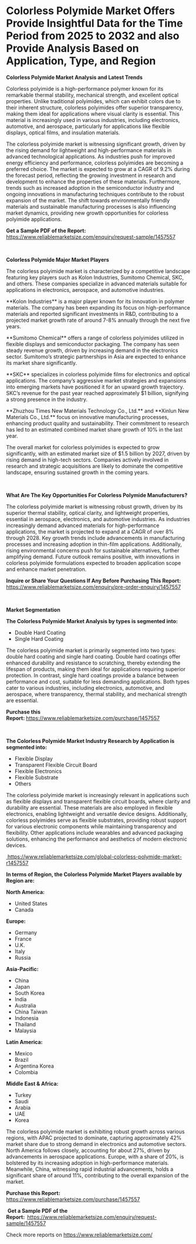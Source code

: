 <p><h1>Colorless Polymide Market Offers Provide Insightful Data for the Time Period from 2025 to 2032 and also Provide Analysis Based on Application, Type, and Region</h1></p><p><strong>Colorless Polymide Market Analysis and Latest Trends</strong></p>
<p><p>Colorless polyimide is a high-performance polymer known for its remarkable thermal stability, mechanical strength, and excellent optical properties. Unlike traditional polyimides, which can exhibit colors due to their inherent structure, colorless polyimides offer superior transparency, making them ideal for applications where visual clarity is essential. This material is increasingly used in various industries, including electronics, automotive, and aerospace, particularly for applications like flexible displays, optical films, and insulation materials.</p><p>The colorless polyimide market is witnessing significant growth, driven by the rising demand for lightweight and high-performance materials in advanced technological applications. As industries push for improved energy efficiency and performance, colorless polyimides are becoming a preferred choice. The market is expected to grow at a CAGR of 9.2% during the forecast period, reflecting the growing investment in research and development to enhance the properties of these materials. Furthermore, trends such as increased adoption in the semiconductor industry and ongoing innovations in manufacturing techniques contribute to the robust expansion of the market. The shift towards environmentally friendly materials and sustainable manufacturing processes is also influencing market dynamics, providing new growth opportunities for colorless polyimide applications.</p></p>
<p><strong>Get a Sample PDF of the Report:&nbsp;</strong> <a href="https://www.reliablemarketsize.com/enquiry/request-sample/1457557?utm_campaign=3563&utm_medium=2&utm_source=Github&utm_content=ia&utm_term=30032025&utm_id=colorless-polymide">https://www.reliablemarketsize.com/enquiry/request-sample/1457557</a></p>
<p>&nbsp;</p>
<p><strong>Colorless Polymide Major Market Players</strong></p>
<p><p>The colorless polyimide market is characterized by a competitive landscape featuring key players such as Kolon Industries, Sumitomo Chemical, SKC, and others. These companies specialize in advanced materials suitable for applications in electronics, aerospace, and automotive industries.</p><p>**Kolon Industries** is a major player known for its innovation in polymer materials. The company has been expanding its focus on high-performance materials and reported significant investments in R&D, contributing to a projected market growth rate of around 7-8% annually through the next five years.</p><p>**Sumitomo Chemical** offers a range of colorless polyimides utilized in flexible displays and semiconductor packaging. The company has seen steady revenue growth, driven by increasing demand in the electronics sector. Sumitomo’s strategic partnerships in Asia are expected to enhance its market share significantly.</p><p>**SKC** specializes in colorless polyimide films for electronics and optical applications. The company’s aggressive market strategies and expansions into emerging markets have positioned it for an upward growth trajectory. SKC’s revenue for the past year reached approximately $1 billion, signifying a strong presence in the industry.</p><p>**Zhuzhou Times New Materials Technology Co., Ltd.** and **Xinlun New Materials Co., Ltd.** focus on innovative manufacturing processes, enhancing product quality and sustainability. Their commitment to research has led to an estimated combined market share growth of 10% in the last year.</p><p>The overall market for colorless polyimides is expected to grow significantly, with an estimated market size of $1.5 billion by 2027, driven by rising demand in high-tech sectors. Companies actively involved in research and strategic acquisitions are likely to dominate the competitive landscape, ensuring sustained growth in the coming years.</p></p>
<p>&nbsp;</p>
<p><strong>What Are The Key Opportunities For Colorless Polymide Manufacturers?</strong></p>
<p><p>The colorless polyimide market is witnessing robust growth, driven by its superior thermal stability, optical clarity, and lightweight properties, essential in aerospace, electronics, and automotive industries. As industries increasingly demand advanced materials for high-performance applications, the market is projected to expand at a CAGR of over 8% through 2028. Key growth trends include advancements in manufacturing processes and increasing adoption in thin-film applications. Additionally, rising environmental concerns push for sustainable alternatives, further amplifying demand. Future outlook remains positive, with innovations in colorless polyimide formulations expected to broaden application scope and enhance market penetration.</p></p>
<p><strong>Inquire or Share Your Questions If Any Before Purchasing This Report:</strong> <a href="https://www.reliablemarketsize.com/enquiry/pre-order-enquiry/1457557?utm_campaign=3563&utm_medium=2&utm_source=Github&utm_content=ia&utm_term=30032025&utm_id=colorless-polymide">https://www.reliablemarketsize.com/enquiry/pre-order-enquiry/1457557</a></p>
<p>&nbsp;</p>
<p><strong>Market Segmentation</strong></p>
<p><strong>The Colorless Polymide Market Analysis by types is segmented into:</strong></p>
<p><ul><li>Double Hard Coating</li><li>Single Hard Coating</li></ul></p>
<p><p>The colorless polyimide market is primarily segmented into two types: double hard coating and single hard coating. Double hard coatings offer enhanced durability and resistance to scratching, thereby extending the lifespan of products, making them ideal for applications requiring superior protection. In contrast, single hard coatings provide a balance between performance and cost, suitable for less demanding applications. Both types cater to various industries, including electronics, automotive, and aerospace, where transparency, thermal stability, and mechanical strength are essential.</p></p>
<p><strong>Purchase this Report:&nbsp;</strong><a href="https://www.reliablemarketsize.com/purchase/1457557?utm_campaign=3563&utm_medium=2&utm_source=Github&utm_content=ia&utm_term=30032025&utm_id=colorless-polymide">https://www.reliablemarketsize.com/purchase/1457557</a></p>
<p>&nbsp;</p>
<p><strong>The Colorless Polymide Market Industry Research by Application is segmented into:</strong></p>
<p><ul><li>Flexible Display</li><li>Transparent Flexible Circuit Board</li><li>Flexible Electronics</li><li>Flexible Substrate</li><li>Others</li></ul></p>
<p><p>The colorless polyimide market is increasingly relevant in applications such as flexible displays and transparent flexible circuit boards, where clarity and durability are essential. These materials are also employed in flexible electronics, enabling lightweight and versatile device designs. Additionally, colorless polyimides serve as flexible substrates, providing robust support for various electronic components while maintaining transparency and flexibility. Other applications include wearables and advanced packaging solutions, enhancing the performance and aesthetics of modern electronic devices.</p></p>
<p><a href="https://www.reliablemarketsize.com/global-colorless-polymide-market-r1457557?utm_campaign=3563&utm_medium=2&utm_source=Github&utm_content=ia&utm_term=30032025&utm_id=colorless-polymide">&nbsp;https://www.reliablemarketsize.com/global-colorless-polymide-market-r1457557</a></p>
<p><strong>In terms of Region, the Colorless Polymide Market Players available by Region are:</strong></p>
<p>
    <p> <strong> North America: </strong>
        <ul>
            <li>United States</li>
            <li>Canada</li>
        </ul>
        </p> 
    <p> <strong> Europe: </strong>
        <ul>
            <li>Germany</li>
            <li>France</li>
            <li>U.K.</li>
            <li>Italy</li>
            <li>Russia</li>
        </ul>
        </p> 
    <p> <strong> Asia-Pacific: </strong>
        <ul>
            <li>China</li>
            <li>Japan</li>
            <li>South Korea</li>
            <li>India</li>
            <li>Australia</li>
            <li>China Taiwan</li>
            <li>Indonesia</li>
            <li>Thailand</li>
            <li>Malaysia</li>
        </ul>
        </p> 
    <p> <strong> Latin America: </strong>
        <ul>
            <li>Mexico</li>
            <li>Brazil</li>
            <li>Argentina Korea</li>
            <li>Colombia</li>
        </ul>
        </p> 
    <p> <strong> Middle East & Africa: </strong>
        <ul>
            <li>Turkey</li>
            <li>Saudi</li>
            <li>Arabia</li>
            <li>UAE</li>
            <li>Korea</li>
        </ul>
    </p>
    </p>
<p><p>The colorless polyimide market is exhibiting robust growth across various regions, with APAC projected to dominate, capturing approximately 42% market share due to strong demand in electronics and automotive sectors. North America follows closely, accounting for about 27%, driven by advancements in aerospace applications. Europe, with a share of 20%, is bolstered by its increasing adoption in high-performance materials. Meanwhile, China, witnessing rapid industrial advancements, holds a significant share of around 11%, contributing to the overall expansion of the market.</p></p>
<p><strong>Purchase this Report: </strong><a href="https://www.reliablemarketsize.com/purchase/1457557?utm_campaign=3563&utm_medium=2&utm_source=Github&utm_content=ia&utm_term=30032025&utm_id=colorless-polymide">https://www.reliablemarketsize.com/purchase/1457557</a></p>
<p>&nbsp;<strong>Get a Sample PDF of the Report:&nbsp;&nbsp;</strong><a href="https://www.reliablemarketsize.com/enquiry/request-sample/1457557?utm_campaign=3563&utm_medium=2&utm_source=Github&utm_content=ia&utm_term=30032025&utm_id=colorless-polymide">https://www.reliablemarketsize.com/enquiry/request-sample/1457557</a></p>
<p><strong></strong></p>
<p>Check more reports on <a href="https://www.reliablemarketsize.com/?utm_campaign=3563&utm_medium=2&utm_source=Github&utm_content=ia&utm_term=30032025&utm_id=colorless-polymide">https://www.reliablemarketsize.com/</a></p>